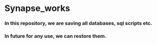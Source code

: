 # Synapse_works

### In this repository, we are saving all databases, sql scripts etc.
### In future for any use, we can restore them.
